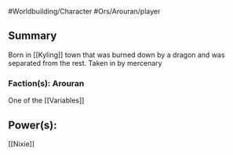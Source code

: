 #Worldbuilding/Character #Ors/Arouran/player 

## Summary

Born in [[Kyling]] town that was burned down by a dragon and was separated from the rest. Taken in by mercenary 

### Faction(s): Arouran 

One of the [[Variables]]



## Power(s):

[[Nixie]]